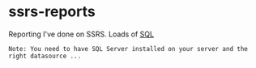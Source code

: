 # ssrs-reports

Reporting I've done on SSRS. Loads of [SQL](https://fr.wikipedia.org/wiki/Structured_Query_Language) 

    
    Note: You need to have SQL Server installed on your server and the right datasource ... 

